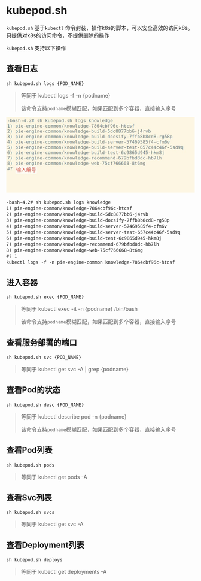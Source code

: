 # kubepod.sh

`kubepod.sh` 基于`kubectl` 命令封装，操作k8s的脚本，可以安全高效的访问k8s。只提供对k8s的访问命令，不提供删除的操作

`kubepod.sh` 支持以下操作

## 查看日志

```shell
sh kubepod.sh logs {POD_NAME}
```

> 等同于 kubectl logs -f -n {podname}
>
> 该命令支持`podname`模糊匹配，如果匹配到多个容器，直接输入序号

![选择pod](../docs/images/选择pod.jpg)

```shell
-bash-4.2# sh kubepod.sh logs knowledge
1) pie-engine-common/knowledge-7864cbf96c-htcsf
2) pie-engine-common/knowledge-build-5dc8877bb6-j4rvb
3) pie-engine-common/knowledge-build-docsify-7ffb8b8cd8-rg58p
4) pie-engine-common/knowledge-build-server-57469585f4-cfm6v
5) pie-engine-common/knowledge-build-server-test-657c44c46f-5sd9q
6) pie-engine-common/knowledge-build-test-6c9865d945-hkm8j
7) pie-engine-common/knowledge-recommend-679bfbd8dc-hb7lh
8) pie-engine-common/knowledge-web-75cf766668-8t6mg
#? 1
kubectl logs -f -n pie-engine-common knowledge-7864cbf96c-htcsf
```

## 进入容器

```shell
sh kubepod.sh exec {POD_NAME}
```

> 等同于 kubectl exec -it -n {podname} /bin/bash
>
> 该命令支持`podname`模糊匹配，如果匹配到多个容器，直接输入序号

## 查看服务部署的端口

```shell
sh kubepod.sh svc {POD_NAME}
```

> 等同于 kubectl get svc -A | grep {podname}

## 查看Pod的状态

```shell
sh kubepod.sh desc {POD_NAME}
```

> 等同于 kubectl describe pod -n {podname}
>
> 该命令支持`podname`模糊匹配，如果匹配到多个容器，直接输入序号



## 查看Pod列表

```shell
sh kubepod.sh pods
```

> 等同于 kubectl get pods -A

## 查看Svc列表

```shell
sh kubepod.sh svcs
```

> 等同于 kubectl get svc -A

## 查看Deployment列表

```shell
sh kubepod.sh deploys
```

> 等同于 kubectl get deployments -A